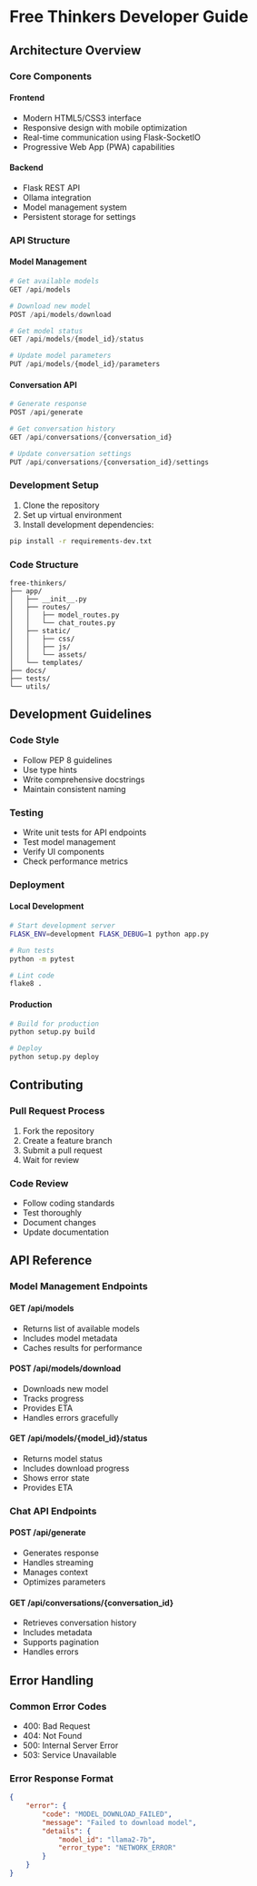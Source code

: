 # Free Thinkers Developer Guide

## Architecture Overview

### Core Components

#### Frontend
- Modern HTML5/CSS3 interface
- Responsive design with mobile optimization
- Real-time communication using Flask-SocketIO
- Progressive Web App (PWA) capabilities

#### Backend
- Flask REST API
- Ollama integration
- Model management system
- Persistent storage for settings

### API Structure

#### Model Management
```python
# Get available models
GET /api/models

# Download new model
POST /api/models/download

# Get model status
GET /api/models/{model_id}/status

# Update model parameters
PUT /api/models/{model_id}/parameters
```

#### Conversation API
```python
# Generate response
POST /api/generate

# Get conversation history
GET /api/conversations/{conversation_id}

# Update conversation settings
PUT /api/conversations/{conversation_id}/settings
```

### Development Setup

1. Clone the repository
2. Set up virtual environment
3. Install development dependencies:
```bash
pip install -r requirements-dev.txt
```

### Code Structure
```
free-thinkers/
├── app/
│   ├── __init__.py
│   ├── routes/
│   │   ├── model_routes.py
│   │   └── chat_routes.py
│   ├── static/
│   │   ├── css/
│   │   ├── js/
│   │   └── assets/
│   └── templates/
├── docs/
├── tests/
└── utils/
```

## Development Guidelines

### Code Style
- Follow PEP 8 guidelines
- Use type hints
- Write comprehensive docstrings
- Maintain consistent naming

### Testing
- Write unit tests for API endpoints
- Test model management
- Verify UI components
- Check performance metrics

### Deployment

#### Local Development
```bash
# Start development server
FLASK_ENV=development FLASK_DEBUG=1 python app.py

# Run tests
python -m pytest

# Lint code
flake8 .
```

#### Production
```bash
# Build for production
python setup.py build

# Deploy
python setup.py deploy
```

## Contributing

### Pull Request Process
1. Fork the repository
2. Create a feature branch
3. Submit a pull request
4. Wait for review

### Code Review
- Follow coding standards
- Test thoroughly
- Document changes
- Update documentation

## API Reference

### Model Management Endpoints

#### GET /api/models
- Returns list of available models
- Includes model metadata
- Caches results for performance

#### POST /api/models/download
- Downloads new model
- Tracks progress
- Provides ETA
- Handles errors gracefully

#### GET /api/models/{model_id}/status
- Returns model status
- Includes download progress
- Shows error state
- Provides ETA

### Chat API Endpoints

#### POST /api/generate
- Generates response
- Handles streaming
- Manages context
- Optimizes parameters

#### GET /api/conversations/{conversation_id}
- Retrieves conversation history
- Includes metadata
- Supports pagination
- Handles errors

## Error Handling

### Common Error Codes
- 400: Bad Request
- 404: Not Found
- 500: Internal Server Error
- 503: Service Unavailable

### Error Response Format
```json
{
    "error": {
        "code": "MODEL_DOWNLOAD_FAILED",
        "message": "Failed to download model",
        "details": {
            "model_id": "llama2-7b",
            "error_type": "NETWORK_ERROR"
        }
    }
}
```
